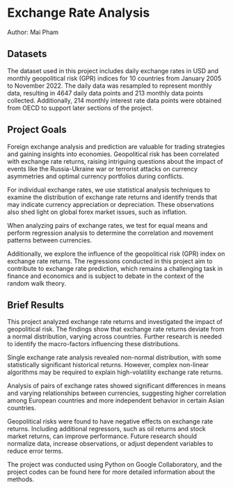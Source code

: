 # Exchange Rate Analysis
Author: Mai Pham
## Datasets
The dataset used in this project includes daily exchange rates in USD and monthly geopolitical risk (GPR) indices for 10 countries from January 2005 to November 2022. The daily data was resampled to represent monthly data, resulting in 4647 daily data points and 213 monthly data points collected. Additionally, 214 monthly interest rate data points were obtained from OECD to support later sections of the project.

## Project Goals
Foreign exchange analysis and prediction are valuable for trading strategies and gaining insights into economies. Geopolitical risk has been correlated with exchange rate returns, raising intriguing questions about the impact of events like the Russia-Ukraine war or terrorist attacks on currency asymmetries and optimal currency portfolios during conflicts.

For individual exchange rates, we use statistical analysis techniques to examine the distribution of exchange rate returns and identify trends that may indicate currency appreciation or depreciation. These observations also shed light on global forex market issues, such as inflation.

When analyzing pairs of exchange rates, we test for equal means and perform regression analysis to determine the correlation and movement patterns between currencies.

Additionally, we explore the influence of the geopolitical risk (GPR) index on exchange rate returns. The regressions conducted in this project aim to contribute to exchange rate prediction, which remains a challenging task in finance and economics and is subject to debate in the context of the random walk theory.

## Brief Results
This project analyzed exchange rate returns and investigated the impact of geopolitical risk. The findings show that exchange rate returns deviate from a normal distribution, varying across countries. Further research is needed to identify the macro-factors influencing these distributions.

Single exchange rate analysis revealed non-normal distribution, with some statistically significant historical returns. However, complex non-linear algorithms may be required to explain high-volatility exchange rate returns.

Analysis of pairs of exchange rates showed significant differences in means and varying relationships between currencies, suggesting higher correlation among European countries and more independent behavior in certain Asian countries.

Geopolitical risks were found to have negative effects on exchange rate returns. Including additional regressors, such as oil returns and stock market returns, can improve performance. Future research should normalize data, increase observations, or adjust dependent variables to reduce error terms.

The project was conducted using Python on Google Collaboratory, and the project codes can be found here for more detailed information about the methods.